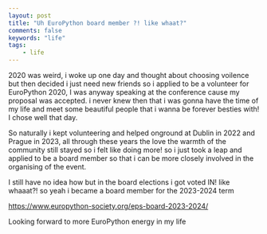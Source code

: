 ```yaml
---
layout: post
title: "Uh EuroPython board member ?! like whaat?"
comments: false
keywords: "life"
tags:
    - life
---
```



2020 was weird, i woke up one day and thought about choosing voilence but then decided i just need new friends so i applied to be a volunteer for EuroPython 2020, I was anyway speaking at the conference cause my proposal was accepted. i never knew then that i was gonna have the time of my life and meet some beautiful people that i wanna be forever besties with! I chose well that day.

So naturally i kept volunteering and helped onground at Dublin in 2022 and Prague in 2023, all through these years the love the warmth of the community still stayed so i felt like doing more! so i just took a leap and applied to be a board member so that i can be more closely involved in the organising of the event.

I still have no idea how but in the board elections i got voted IN! like whaaat?! so yeah i became a board member for the 2023-2024 term

<https://www.europython-society.org/eps-board-2023-2024/>

Looking forward to more EuroPython energy in my life
